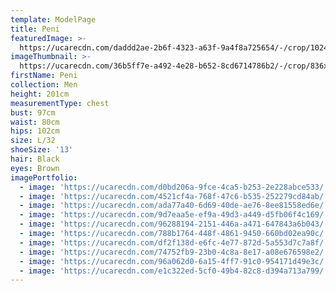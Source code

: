 ```yaml
---
template: ModelPage
title: Peni
featuredImage: >-
  https://ucarecdn.com/daddd2ae-2b6f-4323-a63f-9a4f8a725654/-/crop/1024x565/0,240/-/preview/
imageThumbnail: >-
  https://ucarecdn.com/36b5ff7e-a492-4e28-b652-8cd6714786b2/-/crop/836x1284/109,166/-/preview/
firstName: Peni
collection: Men
height: 201cm
measurementType: chest
bust: 97cm
waist: 80cm
hips: 102cm
size: L/32
shoeSize: '13'
hair: Black
eyes: Brown
imagePortfolio:
  - image: 'https://ucarecdn.com/d0bd206a-9fce-4ca5-b253-2e228abce533/'
  - image: 'https://ucarecdn.com/4521cf4a-768f-47c6-b535-252279cd84ab/'
  - image: 'https://ucarecdn.com/ada77a40-6d69-40de-ae76-8ee81558ed6e/'
  - image: 'https://ucarecdn.com/9d7eaa5e-ef9a-49d3-a449-d5fb06f4c169/'
  - image: 'https://ucarecdn.com/96288194-2151-446a-a471-647843a6b043/'
  - image: 'https://ucarecdn.com/788b1764-448f-4861-9450-660bd02ea90c/'
  - image: 'https://ucarecdn.com/df2f138d-e6fc-4e77-872d-5a553d7c7a8f/'
  - image: 'https://ucarecdn.com/74752fb9-23b0-4c8a-8e17-a08e676598e2/'
  - image: 'https://ucarecdn.com/96a062d0-6a15-4ff7-91c0-954171d49e3c/'
  - image: 'https://ucarecdn.com/e1c322ed-5cf0-49b4-82c8-d394a713a799/'
---
```


